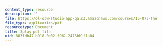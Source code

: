 ```yaml
---
content_type: resource
description: ''
file: https://ol-ocw-studio-app-qa.s3.amazonaws.com/courses/15-071-the-analytics-edge-spring-2017/803fdb47b9180a02f9622473bb1f1a04_fQXFHIsvV-c.pdf
file_type: application/pdf
resourcetype: Document
title: 3play pdf file
uid: 803fdb47-b918-0a02-f962-2473bb1f1a04
---
```

